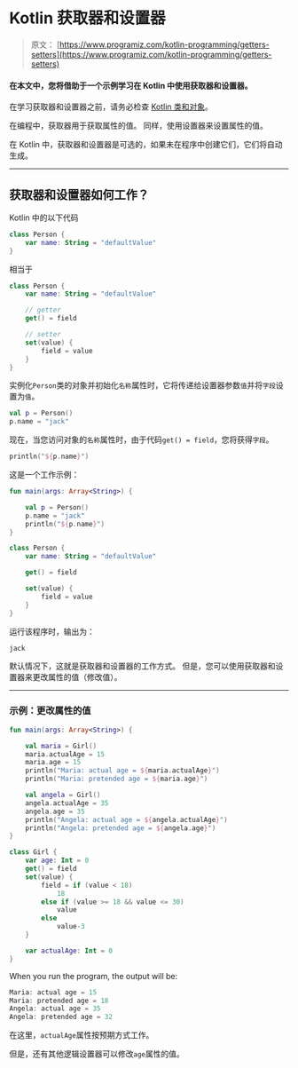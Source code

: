 # Kotlin 获取器和设置器

> 原文： [https://www.programiz.com/kotlin-programming/getters-setters](https://www.programiz.com/kotlin-programming/getters-setters)

#### 在本文中，您将借助于一个示例学习在 Kotlin 中使用获取器和设置器。

在学习获取器和设置器之前，请务必检查 [Kotlin 类和对象](/kotlin-programming/class-objects)。

在编程中，获取器用于获取属性的值。 同样，使用设置器来设置属性的值。

在 Kotlin 中，获取器和设置器是可选的，如果未在程序中创建它们，它们将自动生成。

* * *

## 获取器和设置器如何工作？

Kotlin 中的以下代码

```kt
class Person {
    var name: String = "defaultValue"
}
```

相当于

```kt
class Person {
    var name: String = "defaultValue"

    // getter
    get() = field

    // setter
    set(value) {
        field = value
    }
}
```

实例化`Person`类的对象并初始化`名称`属性时，它将传递给设置器参数`值`并将`字段`设置为`值`。

```kt
val p = Person()
p.name = "jack"
```

现在，当您访问对象的`名称`属性时，由于代码`get() = field`，您将获得`字段`。

```kt
println("${p.name}")
```

这是一个工作示例：

```kt
fun main(args: Array<String>) {

    val p = Person()
    p.name = "jack"
    println("${p.name}")
}

class Person {
    var name: String = "defaultValue"

    get() = field

    set(value) {
        field = value
    }
}
```

运行该程序时，输出为：

```kt
jack

```

默认情况下，这就是获取器和设置器的工作方式。 但是，您可以使用获取器和设置器来更改属性的值（修改值）。

* * *

### 示例：更改属性的值

```kt
fun main(args: Array<String>) {

    val maria = Girl()
    maria.actualAge = 15
    maria.age = 15
    println("Maria: actual age = ${maria.actualAge}")
    println("Maria: pretended age = ${maria.age}")

    val angela = Girl()
    angela.actualAge = 35
    angela.age = 35
    println("Angela: actual age = ${angela.actualAge}")
    println("Angela: pretended age = ${angela.age}")
}

class Girl {
    var age: Int = 0
    get() = field
    set(value) {
        field = if (value < 18)
            18
        else if (value >= 18 && value <= 30)
            value
        else
            value-3
    }

    var actualAge: Int = 0
}
```

When you run the program, the output will be:

```kt
Maria: actual age = 15
Maria: pretended age = 18
Angela: actual age = 35
Angela: pretended age = 32
```

在这里，`actualAge`属性按预期方式工作。

但是，还有其他逻辑设置器可以修改`age`属性的值。